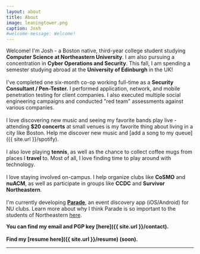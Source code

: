 ```yaml
---
layout: about
title: About
image: leaningtower.png
caption: Josh
#welcome-message: Welcome!
---
```


Welcome! I'm Josh - a Boston native, third-year college student studying **Computer Science at Northeastern University**.
I am also pursuing a concentration in **Cyber Operations and Security**. This fall, I am spending a semester studying abroad
at the **University of Edinburgh** in the UK!
<br><br>
I've completed one six-month co-op working full-time as a **Security Consultant / Pen-Tester.** I performed application, network, and mobile penetration testing for client companies. I also executed multiple social engineering campaigns and conducted "red team" assessments against various companies.
<br><br>
I love discovering new music and seeing my favorite bands play live - attending
**$20 concerts** at small venues is my favorite thing about living in a city like Boston. Help me discover new music and [add a song to my queue]({{ site.url }}/spotify).
<br><br>
I also love playing **tennis**, as well as the chance to collect coffee mugs from places I **travel** to. Most of all, I love finding time to play around with technology.
<br><br>
I love staying involved on-campus. I help organize clubs like **CoSMO** and **nuACM**, as well as participate in groups like **CCDC** and **Survivor Northeastern**.
<br><br>
I'm currently developing **[Parade](https://parade.events/)**, an event discovery app (iOS/Android) for NU clubs. Learn more about why I think Parade is so important to the students of Northeastern [here]({{site.url}}/parade).

**You can find my email and PGP key [here]({{ site.url }}/contact).**
<br><br>
**Find my [resume here]({{ site.url }}/resume) (soon).**


----------

